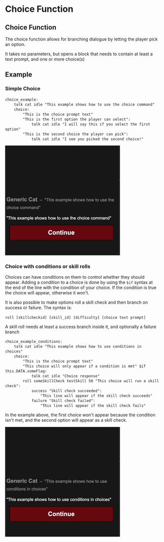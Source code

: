 # Choice Function

## Choice Function

The choice function allows for branching dialogue by letting the player pick an option.

It takes no parameters, but opens a block that needs to contain at least a text prompt, and one or more choice\(s\)

## Example

### Simple Choice

```narrat
choice_example:
    talk cat idle "This example shows how to use the choice command"
    choice:
        "This is the choice prompt text"
        "This is the first option the player can select":
            talk cat idle "I will say this if you select the first option"
        "This is the second choice the player can pick":
            talk cat idle "I see you picked the second choice!"
```

![Choice](./images/choice.gif)

### Choice with conditions or skill rolls

Choices can have conditions on them to control whether they should appear. Adding a condition to a choice is done by using the `$if` syntax at the end of the line with the condition of your choice. If the condition is true the choice will appear, otherwise it won't.

It is also possible to make options roll a skill check and then branch on success or failure. The syntax is:

`roll [skillcheckid] [skill_id] [difficulty] [choice text prompt]`

A skill roll needs at least a success branch inside it, and optionally a failure branch

```narrat
choice_example_conditions:
    talk cat idle "This example shows how to use conditions in choices"
    choice:
        "This is the choice prompt text"
        "This choice will only appear if a condition is met" $if this.DATA.someFlag:
            talk cat idle "Choice response"
        roll someSkillCheck testSkill 50 "This choice will run a skill check":
            success "Skill check succeeded":
                "This line will appear if the skill check succeeds"
            failure "Skill check failed":
                "This line will appear if the skill check fails"

```

In the example above, the first choice won't appear because the condition isn't met, and the second option will appear as a skill check.

![Choice with a skill check](./images/choice-skillcheck.gif)
